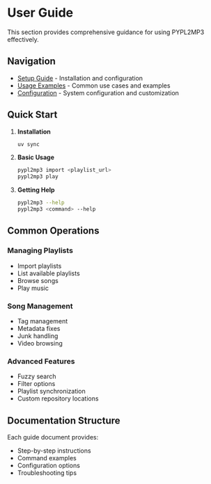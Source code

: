 # User Guide

This section provides comprehensive guidance for using PYPL2MP3 effectively.

## Navigation

- [Setup Guide](setup.md) - Installation and configuration
- [Usage Examples](examples.md) - Common use cases and examples
- [Configuration](configuration.md) - System configuration and customization

## Quick Start

1. **Installation**
   ```sh
   uv sync
   ```

2. **Basic Usage**
   ```sh
   pypl2mp3 import <playlist_url>
   pypl2mp3 play
   ```

3. **Getting Help**
   ```sh
   pypl2mp3 --help
   pypl2mp3 <command> --help
   ```

## Common Operations

### Managing Playlists
- Import playlists
- List available playlists
- Browse songs
- Play music

### Song Management
- Tag management
- Metadata fixes
- Junk handling
- Video browsing

### Advanced Features
- Fuzzy search
- Filter options
- Playlist synchronization
- Custom repository locations

## Documentation Structure

Each guide document provides:
- Step-by-step instructions
- Command examples
- Configuration options
- Troubleshooting tips